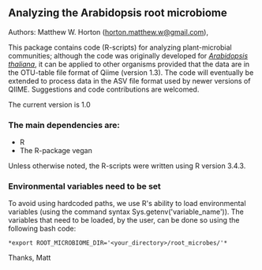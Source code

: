## Analyzing the Arabidopsis root microbiome

Authors: Matthew W. Horton (horton.matthew.w@gmail.com), 

This package contains code (R-scripts) for analyzing plant-microbial communities; although the code was originally developed for [*Arabidopsis thaliana*](https://www.nature.com/articles/s41598-018-37208-z), it can be applied to other organisms provided that the data are in the OTU-table file format of Qiime (version 1.3). The code will eventually be extended to process data in the ASV file format used by newer versions of QIIME. Suggestions and code contributions are welcomed.

The current version is 1.0

### The main dependencies are:
* R
* The R-package vegan

Unless otherwise noted, the R-scripts were written using R version 3.4.3.

### Environmental variables need to be set

To avoid using hardcoded paths, we use R's ability to load environmental variables (using the command syntax Sys.getenv('variable_name')).
The variables that need to be loaded, by the user, can be done so using the following bash code:

```console
*export ROOT_MICROBIOME_DIR='<your_directory>/root_microbes/'*
```

Thanks,
Matt

